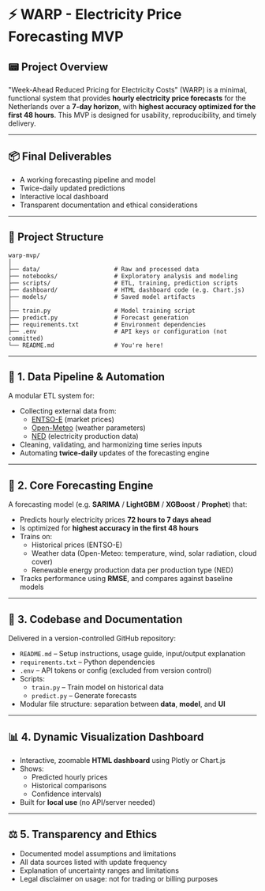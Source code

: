 # ⚡ WARP - Electricity Price Forecasting MVP

## 📟 Project Overview
"Week-Ahead Reduced Pricing for Electricity Costs" (WARP) is a minimal, functional system that provides **hourly electricity price forecasts** for the Netherlands over a **7-day horizon**, with **highest accuracy optimized for the first 48 hours**. This MVP is designed for usability, reproducibility, and timely delivery.

---

## 📦 Final Deliverables

- A working forecasting pipeline and model
- Twice-daily updated predictions
- Interactive local dashboard
- Transparent documentation and ethical considerations

---

## 📁 Project Structure

```
warp-mvp/
│
├── data/                     # Raw and processed data
├── notebooks/                # Exploratory analysis and modeling
├── scripts/                  # ETL, training, prediction scripts
├── dashboard/                # HTML dashboard code (e.g. Chart.js)
├── models/                   # Saved model artifacts
│
├── train.py                  # Model training script
├── predict.py                # Forecast generation
├── requirements.txt          # Environment dependencies
├── .env                      # API keys or configuration (not committed)
└── README.md                 # You're here!
```

---

## 🔄 1. Data Pipeline & Automation

A modular ETL system for:

- Collecting external data from:
  - [ENTSO-E](https://www.entsoe.eu/) (market prices)
  - [Open-Meteo](https://open-meteo.com/) (weather parameters)
  - [NED](https://ned.nl) (electricity production data)
- Cleaning, validating, and harmonizing time series inputs
- Automating **twice-daily** updates of the forecasting engine

---

## 🤖 2. Core Forecasting Engine

A forecasting model (e.g. **SARIMA** / **LightGBM** / **XGBoost** / **Prophet**) that:

- Predicts hourly electricity prices **72 hours to 7 days ahead**
- Is optimized for **highest accuracy in the first 48 hours**
- Trains on:
  - Historical prices (ENTSO-E)
  - Weather data (Open-Meteo: temperature, wind, solar radiation, cloud cover)
  - Renewable energy production data per production type (NED)
- Tracks performance using **RMSE**, and compares against baseline models

---

## 🧪 3. Codebase and Documentation

Delivered in a version-controlled GitHub repository:

- `README.md` – Setup instructions, usage guide, input/output explanation
- `requirements.txt` – Python dependencies
- `.env` – API tokens or config (excluded from version control)
- Scripts:
  - `train.py` – Train model on historical data
  - `predict.py` – Generate forecasts
- Modular file structure: separation between **data**, **model**, and **UI**

---

## 📊 4. Dynamic Visualization Dashboard

- Interactive, zoomable **HTML dashboard** using Plotly or Chart.js
- Shows:
  - Predicted hourly prices
  - Historical comparisons
  - Confidence intervals)
- Built for **local use** (no API/server needed)

---

## ⚖️ 5. Transparency and Ethics

- Documented model assumptions and limitations
- All data sources listed with update frequency
- Explanation of uncertainty ranges and limitations
- Legal disclaimer on usage: not for trading or billing purposes

